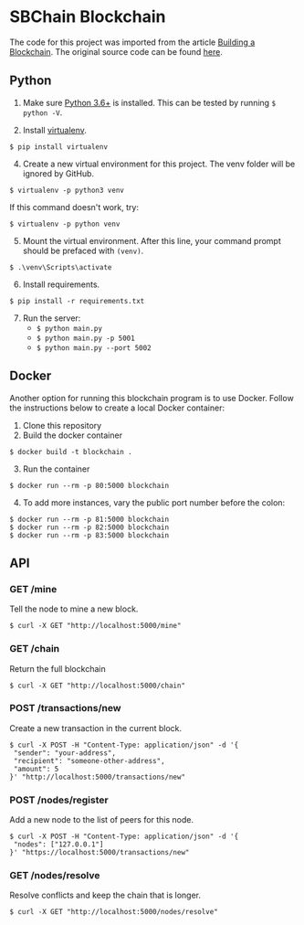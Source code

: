 # SBChain Blockchain

The code for this project was imported from the article [Building a Blockchain](https://medium.com/p/117428612f46). The original source code can be found [here](https://github.com/dvf/blockchain).

## Python

1. Make sure [Python 3.6+](https://www.python.org/downloads/) is installed. This can be tested by running `$ python -V`.

2. Install [virtualenv](https://virtualenv.pypa.io/en/stable/installation/).
```
$ pip install virtualenv 
```

4. Create a new virtual environment for this project. The venv folder will be ignored by GitHub.
```
$ virtualenv -p python3 venv
```
If this command doesn't work, try:
```
$ virtualenv -p python venv
```

5. Mount the virtual environment. After this line, your command prompt should be prefaced with ```(venv)```.
```
$ .\venv\Scripts\activate
```

6. Install requirements.
```
$ pip install -r requirements.txt
``` 

7. Run the server:
    * `$ python main.py` 
    * `$ python main.py -p 5001`
    * `$ python main.py --port 5002`
    
## Docker

Another option for running this blockchain program is to use Docker.  Follow the instructions below to create a local Docker container:

1. Clone this repository
2. Build the docker container

```
$ docker build -t blockchain .
```

3. Run the container

```
$ docker run --rm -p 80:5000 blockchain
```

4. To add more instances, vary the public port number before the colon:

```
$ docker run --rm -p 81:5000 blockchain
$ docker run --rm -p 82:5000 blockchain
$ docker run --rm -p 83:5000 blockchain
```

## API

### GET /mine
Tell the node to mine a new block.
```
$ curl -X GET "http://localhost:5000/mine"
```
### GET /chain
Return the full blockchain
```
$ curl -X GET "http://localhost:5000/chain"
```
### POST /transactions/new
Create a new transaction in the current block.
```
$ curl -X POST -H "Content-Type: application/json" -d '{  
 "sender": "your-address",  
 "recipient": "someone-other-address",  
 "amount": 5  
}' "http://localhost:5000/transactions/new"
```
### POST /nodes/register
Add a new node to the list of peers for this node.
```
$ curl -X POST -H "Content-Type: application/json" -d '{
 "nodes": ["127.0.0.1"]
}' "https://localhost:5000/transactions/new"
```
### GET /nodes/resolve
Resolve conflicts and keep the chain that is longer.
```
$ curl -X GET "http://localhost:5000/nodes/resolve"
```
